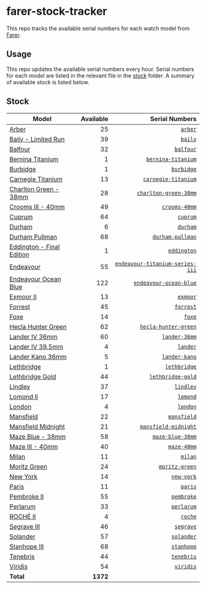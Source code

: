 # farer-stock-tracker

This repo tracks the available serial numbers for each watch model from [Farer](https://farer.com).

## Usage

This repo updates the available serial numbers every hour. Serial numbers for each model are listed in the relevant file in the [stock](./stock) folder. A summary of available stock is listed below.

## Stock

| Model | Available | Serial Numbers |
| ----- | --------: | -------------: |
| [Arber](https://usd.farer.com/products/arber) | 25 | [`arber`](./stock/arber) |
| [Baily - Limited Run](https://usd.farer.com/products/baily) | 39 | [`baily`](./stock/baily) |
| [Balfour](https://usd.farer.com/products/balfour) | 32 | [`balfour`](./stock/balfour) |
| [Bernina Titanium](https://usd.farer.com/products/bernina-titanium) | 1 | [`bernina-titanium`](./stock/bernina-titanium) |
| [Burbidge](https://usd.farer.com/products/burbidge) | 1 | [`burbidge`](./stock/burbidge) |
| [Carnegie Titanium](https://usd.farer.com/products/carnegie-titanium) | 13 | [`carnegie-titanium`](./stock/carnegie-titanium) |
| [Charlton Green - 38mm](https://usd.farer.com/products/charlton-green-38mm) | 28 | [`charlton-green-38mm`](./stock/charlton-green-38mm) |
| [Crooms III - 40mm](https://usd.farer.com/products/crooms-40mm) | 49 | [`crooms-40mm`](./stock/crooms-40mm) |
| [Cuprum](https://usd.farer.com/products/cuprum) | 64 | [`cuprum`](./stock/cuprum) |
| [Durham](https://usd.farer.com/products/durham) | 6 | [`durham`](./stock/durham) |
| [Durham Pullman](https://usd.farer.com/products/durham-pullman) | 68 | [`durham-pullman`](./stock/durham-pullman) |
| [Eddington - Final Edition](https://usd.farer.com/products/eddington) | 1 | [`eddington`](./stock/eddington) |
| [Endeavour](https://usd.farer.com/products/endeavour-titanium-series-iii) | 55 | [`endeavour-titanium-series-iii`](./stock/endeavour-titanium-series-iii) |
| [Endeavour Ocean Blue](https://usd.farer.com/products/endeavour-ocean-blue) | 122 | [`endeavour-ocean-blue`](./stock/endeavour-ocean-blue) |
| [Exmoor II](https://usd.farer.com/products/exmoor) | 13 | [`exmoor`](./stock/exmoor) |
| [Forrest](https://usd.farer.com/products/forrest) | 45 | [`forrest`](./stock/forrest) |
| [Foxe](https://usd.farer.com/products/foxe) | 14 | [`foxe`](./stock/foxe) |
| [Hecla Hunter Green](https://usd.farer.com/products/hecla-hunter-green) | 62 | [`hecla-hunter-green`](./stock/hecla-hunter-green) |
| [Lander IV 36mm](https://usd.farer.com/products/lander-36mm) | 60 | [`lander-36mm`](./stock/lander-36mm) |
| [Lander IV 39.5mm](https://usd.farer.com/products/lander) | 4 | [`lander`](./stock/lander) |
| [Lander Kano 36mm](https://usd.farer.com/products/lander-kano) | 5 | [`lander-kano`](./stock/lander-kano) |
| [Lethbridge](https://usd.farer.com/products/lethbridge) | 1 | [`lethbridge`](./stock/lethbridge) |
| [Lethbridge Gold](https://usd.farer.com/products/lethbridge-gold) | 44 | [`lethbridge-gold`](./stock/lethbridge-gold) |
| [Lindley](https://usd.farer.com/products/lindley) | 37 | [`lindley`](./stock/lindley) |
| [Lomond II](https://usd.farer.com/products/lomond) | 17 | [`lomond`](./stock/lomond) |
| [London](https://usd.farer.com/products/london) | 4 | [`london`](./stock/london) |
| [Mansfield](https://usd.farer.com/products/mansfield) | 22 | [`mansfield`](./stock/mansfield) |
| [Mansfield Midnight](https://usd.farer.com/products/mansfield-midnight) | 21 | [`mansfield-midnight`](./stock/mansfield-midnight) |
| [Maze Blue - 38mm](https://usd.farer.com/products/maze-blue-38mm) | 58 | [`maze-blue-38mm`](./stock/maze-blue-38mm) |
| [Maze III - 40mm](https://usd.farer.com/products/maze-40mm) | 40 | [`maze-40mm`](./stock/maze-40mm) |
| [Milan](https://usd.farer.com/products/milan) | 11 | [`milan`](./stock/milan) |
| [Moritz Green](https://usd.farer.com/products/moritz-green) | 24 | [`moritz-green`](./stock/moritz-green) |
| [New York](https://usd.farer.com/products/new-york) | 14 | [`new-york`](./stock/new-york) |
| [Paris](https://usd.farer.com/products/paris) | 11 | [`paris`](./stock/paris) |
| [Pembroke II](https://usd.farer.com/products/pembroke) | 55 | [`pembroke`](./stock/pembroke) |
| [Perlarum](https://usd.farer.com/products/perlarum) | 33 | [`perlarum`](./stock/perlarum) |
| [ROCHÉ II](https://usd.farer.com/products/roche) | 4 | [`roche`](./stock/roche) |
| [Segrave III](https://usd.farer.com/products/segrave) | 46 | [`segrave`](./stock/segrave) |
| [Solander](https://usd.farer.com/products/solander) | 57 | [`solander`](./stock/solander) |
| [Stanhope III](https://usd.farer.com/products/stanhope) | 68 | [`stanhope`](./stock/stanhope) |
| [Tenebris](https://usd.farer.com/products/tenebris) | 44 | [`tenebris`](./stock/tenebris) |
| [Viridis](https://usd.farer.com/products/viridis) | 54 | [`viridis`](./stock/viridis) |
| **Total** | **1372** | |
